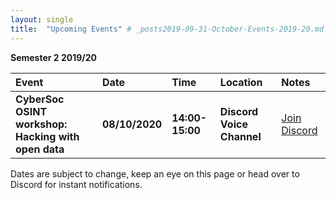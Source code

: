 ```yaml
---
layout: single
title:  "Upcoming Events" # _posts2019-09-31-October-Events-2019-20.md 
---
```

__Semester 2 2019/20__

| Event | Date | Time | Location | Notes
|:-----------------|:----------|:-----------|:-----------|:-----------|
 | __CyberSoc OSINT workshop: Hacking with open data__ | __08/10/2020__ | __14:00-15:00__ | __Discord Voice Channel__ | [Join Discord](https://discordapp.com/invite/p6qGd3D) |

Dates are subject to change, keep an eye on this page or head over to Discord for instant notifications.
